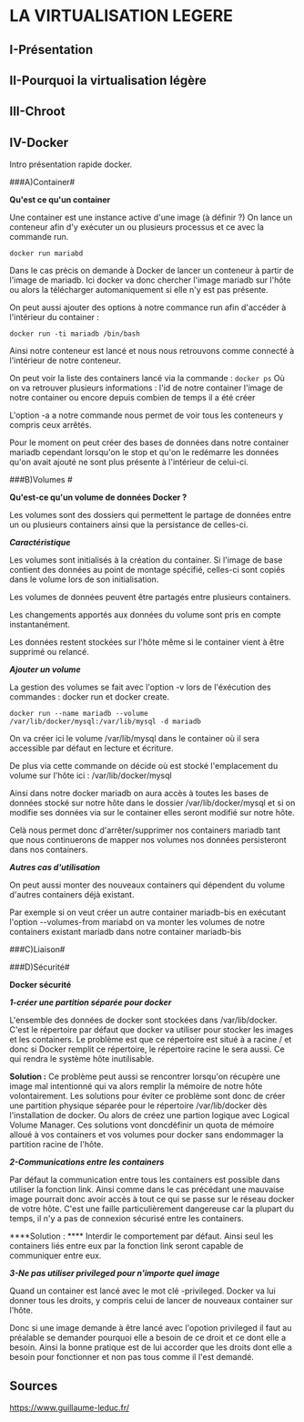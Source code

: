 LA VIRTUALISATION LEGERE
==


I-Présentation
-


II-Pourquoi la virtualisation légère
-


III-Chroot
-


IV-Docker
-

Intro présentation rapide docker.


###A)Container#

**Qu'est ce qu'un container**

Une container est une instance active d'une image (à définir ?) On lance un conteneur afin d'y exécuter un ou plusieurs processus et ce avec la commande run.

`docker run mariabd`

Dans le cas précis on demande à Docker de lancer un conteneur à partir de l'image de mariadb. Ici docker va donc chercher l'image mariadb sur l'hôte ou alors la télécharger automaniquement si elle n'y est pas présente. 

On peut aussi ajouter des options à notre commance run afin d'accéder à l'intérieur du container :

`docker run -ti mariadb /bin/bash`

Ainsi notre conteneur est lancé et nous nous retrouvons comme connecté à l'intérieur de notre conteneur.

On peut voir la liste des containers lancé via la commande :
`docker ps`
Où on va retrouver plusieurs informations : 
l'id de notre container
l'image de notre container 
ou encore depuis combien de temps il a été créer

L'option -a a notre commande nous permet de voir tous les conteneurs y compris ceux arrêtés.

Pour le moment on peut créer des bases de données dans notre container mariadb cependant lorsqu'on le stop et qu'on le redémarre les données qu'on avait ajouté ne sont plus présente à l'intérieur de celui-ci.


###B)Volumes #

**Qu'est-ce qu'un volume de données Docker ?**

Les volumes sont des dossiers qui permettent le partage de données entre un ou plusieurs containers ainsi que la persistance de celles-ci.

***Caractéristique***

Les volumes sont initialisés à la création du container. Si l'image de base contient des données au point de montage spécifié, celles-ci sont copiés dans le volume lors de son initialisation.

Les volumes de données peuvent être partagés entre plusieurs containers.

Les changements apportés aux données du volume sont pris en compte instantanément.

Les données restent stockées sur l'hôte même si le container vient à être supprimé ou relancé.

***Ajouter un volume***

La gestion des volumes se fait avec l'option -v lors de l'éxécution des commandes : docker run et docker create. 

`docker run --name mariadb --volume /var/lib/docker/mysql:/var/lib/mysql -d mariadb`

On va créer ici le volume /var/lib/mysql dans le container où il sera accessible par défaut en lecture et écriture.

De plus via cette commande on décide où est stocké l'emplacement du volume sur l'hôte ici : /var/lib/docker/mysql

Ainsi dans notre docker mariadb on aura accès à toutes les bases de données stocké sur notre hôte dans le dossier /var/lib/docker/mysql et si on modifie ses données via sur le container elles seront modifié sur notre hôte.

Celà nous permet donc d'arrêter/supprimer nos containers mariadb tant que nous continuerons de mapper nos volumes nos données persisteront dans nos containers.

***Autres cas d'utilisation*** 

On peut aussi monter des nouveaux containers qui dépendent du volume d'autres containers déjà existant.

Par exemple si on veut créer un autre container mariadb-bis en exécutant l'option --volumes-from mariabd on va monter les volumes de notre containers existant mariadb dans notre container mariadb-bis


###C)Liaison#


###D)Sécurité#

**Docker sécurité**

***1-créer une partition séparée pour docker***

L'ensemble des données de docker sont stockées dans /var/lib/docker. C'est le répertoire par défaut que docker va utiliser pour stocker les images et les containers.
Le problème est que ce répertoire est situé à a racine / et donc si Docker remplit ce répertoire, le répertoire racine le sera aussi. Ce qui rendra le système hôte inutilisable.

****Solution :**** 
Ce problème peut aussi se rencontrer lorsqu'on récupère une image mal intentionné qui va alors remplir la mémoire de notre hôte volontairement.
Les solutions pour éviter ce problème sont donc de créer une partition physique séparée pour le répertoire /var/lib/docker dès l'installation de docker.
Ou alors de créez une partion logique avec Logical Volume Manager. 
Ces solutions vont doncdéfinir un quota de mémoire alloué à vos containers et vos volumes pour docker sans endommager la partition racine de l'hôte.


***2-Communications entre les containers***

Par défaut la communication entre tous les containers est possible dans utiliser la fonction link. Ainsi comme dans le cas précédant une mauvaise image pourrait donc avoir accès à tout ce qui se passe sur le réseau docker de votre hôte.
C'est une faille particulièrement dangereuse car la plupart du temps, il n'y a pas de connexion sécurisé entre les containers.

****Solution : ****
Interdir le comportement par défaut. Ainsi seul les containers liés entre eux par la fonction link seront capable de communiquer entre eux.


***3-Ne pas utiliser privileged pour n'importe quel image***

Quand un container est lancé avec le mot clé -privileged. Docker va lui donner tous les droits, y compris celui de lancer de nouveaux container sur l'hôte.

Donc si une image demande à être lancé avec l'opotion privileged il faut au préalable se demander pourquoi elle a besoin de ce droit et ce dont elle a besoin. Ainsi la bonne pratique est de lui accorder que les droits dont elle a besoin pour fonctionner et non pas tous comme il l'est demandé.


Sources
-

<https://www.guillaume-leduc.fr/>